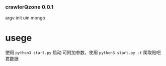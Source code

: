 ### crawlerQzone 0.0.1

argv init uin mongo 

# usege 
使用 `python3 start.py` 启动
可附加参数，使用 `python3 start.py -t` 爬取贴吧君数据
